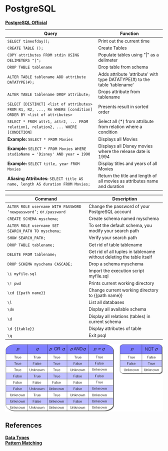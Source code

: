 # PostgreSQL

__[PostgreSQL Official](https://www.postgresql.org/docs/)__

Query  | Function  
--- | ---  
`SELECT timeofday();`  | Print out the current time  
`CREATE TABLE ();` | Create Tables  
`COPY attributes FROM stdin USING DELIMETERS "\|";`  | Populate tables using "\|" as a delimeter  
`DROP TABLE tablename` | Drop table from schema  
`ALTER TABLE tablename ADD attribute DATATYPE(#);` | Adds attribute 'attribute' with type DATATYPE(#) to the table 'tablename'  
`ALTER TABLE tablename DROP attribute;` | Drops attribute from tablename  
`SELECT [DISTINCT] <list of attributes> FROM R1, R2, ..., Rn WHERE [condition] ORDER BY <list of attributes>` | Presents result in sorted order
`SELECT * FROM attr1, attr2, ... FROM relation1, relation2, ... WHERE [CONDITION]` | Select all (*) from attribute from relation where a condition  
__Example:__ `SELECT * FROM Movies` |  Displays all Movies
__Example:__ `SELECT * FROM Movies WHERE studioName = 'Disney' AND year = 1990` |  Displays all Disney movies where the release date is 1994  
__Example:__ `SELECT title, year FROM Movies`  | Display titles and years of all Movies  
__Aliasing Attributes:__ `SELECT title AS name, length AS duration FROM Movies;`  | Return the title and length of all movies as attributes name and duration

Command | Description
--- | ---
`ALTER ROLE username WITH PASSWORD ‘newpassword’;` or `/password` | Change the password  of your PostgreSQL account  
`CREATE SCHEMA myschema;` | Create schema named myschema  
`ALTER ROLE username SET SEARCH_PATH TO myschema;` | To set the default schema, you modify your search path  
`SHOW SEARCH_PATH;` | Verify your search path  
`DROP TABLE tablename;` | Get rid of table tablename  
`DELETE FROM tablename;` | Get rid of all tuples in tablename without deleting the table itself  
`DROP SCHEMA myschema CASCADE;` | Drop a schema myschema  
`\i myfile.sql` | Import the execution script myfile.sql  
`\! pwd` | Prints current working directory  
`\cd {{path name}}` | Change current working directory to {{path name}}  
`\l` | List all databases
`\dn` | Display all available schema  
`\d` | Display all relations (tables) in current schema
`\d {{table}}` | Display attributes of table  
`\q` | Exit psql  

![SQL's Three-Valued Logic: Truth Table](sqllogic.png)

## References  

**[Data Types](http://www.postgresqltutorial.com/postgresql-data-types/)**  
**[Pattern Matching](https://www.postgresql.org/docs/9.3/functions-matching.html)**
